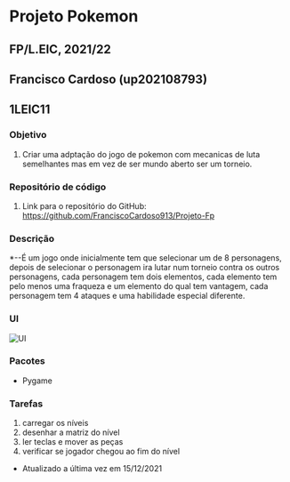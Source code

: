 # Projeto Pokemon
## FP/L.EIC, 2021/22
## Francisco Cardoso (up202108793)
## 1LEIC11

### Objetivo

1. Criar uma adptação do jogo de pokemon com mecanicas de luta semelhantes mas em vez de ser mundo aberto ser um torneio.


### Repositório de código

1) Link para o repositório do GitHub: https://github.com/FranciscoCardoso913/Projeto-Fp


### Descrição

*--É um jogo onde inicialmente tem que selecionar um de 8 personagens, depois de selecionar o personagem ira lutar num torneio contra os outros personagens, cada personagem tem dois elementos, cada elemento tem pelo menos uma fraqueza e um elemento do qual tem vantagem, cada personagem tem 4 ataques e uma habilidade especial diferente.

### UI

![UI](ui.png)

### Pacotes

- Pygame

### Tarefas

1. carregar os níveis
1. desenhar a matriz do nível
1. ler teclas e mover as peças
2. verificar se jogador chegou ao fim do nível

- Atualizado a última vez em 15/12/2021
